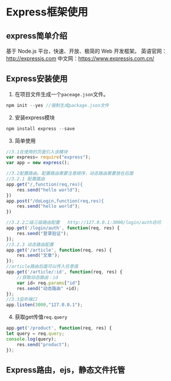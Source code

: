 # Express框架使用

## express简单介绍
基于 Node.js 平台，快速、开放、极简的 Web 开发框架。
英语官网：http://expressjs.com
中文网：https://www.expressjs.com.cn/
## Express安装使用
1. 在项目文件生成一个`paceage.json`文件。 
```js
npm init --yes //强制生成package.json文件
```
2. 安装express模块
```js
npm install express --save
```
3. 简单使用
```js
//3.1在使用的页面引入该模块
var express= require("express");
var app = new express();

//3.2配置路由。配置路由需要注意顺序，动态路由需要放在后面
//3.2.1 配置路由
app.get("/,function(req,res){
	res.send("hello world");
})
app.post("/doLogin,function(req,res){
	res.send("hello world");
})

//3.2.2二级三级路由配置   http://127.0.0.1:3000/login/auth访问
app.get('/login/auth', function(req, res) {
    res.send("登录验证");
});
//3.2.3 动态路由配置
app.get('/article', function(req, res) {
    res.send("文章");
});
//article路由后面可以传入任意值
app.get('/article/:id', function(req, res) {
    //获取动态路由：id
    var id= req.params["id"]
    res.send("动态路由" +id);
});
//3.3监听端口
app.listen(3000,"127.0.0.1");
```
4. 获取get传值`req.query`
```js
app.get('/product', function(req, res) {
let query = req.query;
console.log(query);
    res.send("product");
});
```

## Express路由，ejs，静态文件托管

